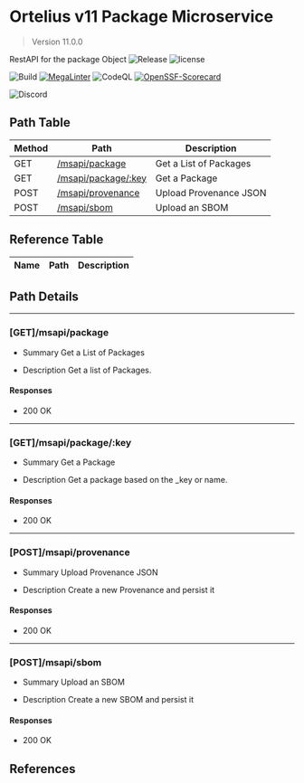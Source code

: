 # Ortelius v11 Package Microservice

> Version 11.0.0

RestAPI for the package Object
![Release](https://img.shields.io/github/v/release/ortelius/scec-deppkg?sort=semver)
![license](https://img.shields.io/github/license/ortelius/scec-deppkg)

![Build](https://img.shields.io/github/actions/workflow/status/ortelius/scec-deppkg/build-push-chart.yml)
[![MegaLinter](https://github.com/ortelius/scec-deppkg/workflows/MegaLinter/badge.svg?branch=main)](https://github.com/ortelius/scec-deppkg/actions?query=workflow%3AMegaLinter+branch%3Amain)
![CodeQL](https://github.com/ortelius/scec-deppkg/workflows/CodeQL/badge.svg)
[![OpenSSF-Scorecard](https://api.securityscorecards.dev/projects/github.com/ortelius/scec-deppkg/badge)](https://api.securityscorecards.dev/projects/github.com/ortelius/scec-deppkg)

![Discord](https://img.shields.io/discord/722468819091849316)

## Path Table

| Method | Path                                       | Description            |
|--------|--------------------------------------------|------------------------|
| GET    | [/msapi/package](#getmsapipackage)         | Get a List of Packages |
| GET    | [/msapi/package/:key](#getmsapipackagekey) | Get a Package          |
| POST   | [/msapi/provenance](#postmsapiprovenance)  | Upload Provenance JSON |
| POST   | [/msapi/sbom](#postmsapisbom)              | Upload an SBOM         |

## Reference Table

| Name | Path | Description |
| --- | --- | --- |

## Path Details

***

### [GET]/msapi/package

- Summary
Get a List of Packages

- Description
Get a list of Packages.

#### Responses

- 200 OK

***

### [GET]/msapi/package/:key

- Summary
Get a Package

- Description
Get a package based on the _key or name.

#### Responses

- 200 OK

***

### [POST]/msapi/provenance

- Summary
Upload Provenance JSON

- Description
Create a new Provenance and persist it

#### Responses

- 200 OK

***

### [POST]/msapi/sbom

- Summary
Upload an SBOM

- Description
Create a new SBOM and persist it

#### Responses

- 200 OK

## References
